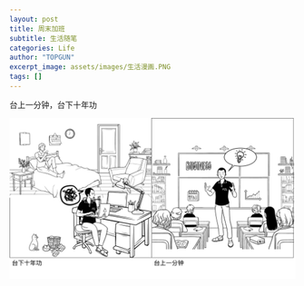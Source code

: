 ```yaml
---
layout: post
title: 周末加班
subtitle: 生活随笔
categories: Life
author: "TOPGUN"
excerpt_image: assets/images/生活漫画.PNG
tags: []
---
```


台上一分钟，台下十年功

![生活漫画](/assets/images/生活漫画.PNG)
